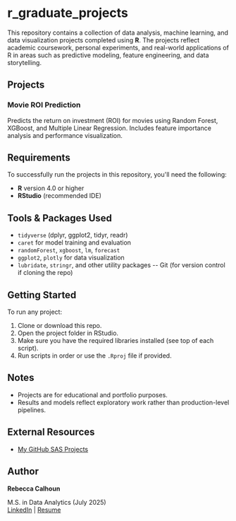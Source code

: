 # r_graduate_projects
This repository contains a collection of data analysis, machine learning, and data visualization projects completed using **R**. The projects reflect academic coursework, personal experiments, and real-world applications of R in areas such as predictive modeling, feature engineering, and data storytelling.

## Projects

### Movie ROI Prediction
Predicts the return on investment (ROI) for movies using Random Forest, XGBoost, and Multiple Linear Regression. Includes feature importance analysis and performance visualization.

## Requirements
To successfully run the projects in this repository, you'll need the following:
- **R** version 4.0 or higher
- **RStudio** (recommended IDE)

## Tools & Packages Used

- `tidyverse` (dplyr, ggplot2, tidyr, readr)
- `caret` for model training and evaluation
- `randomForest`, `xgboost`, `lm`, `forecast`
- `ggplot2`, `plotly` for data visualization
- `lubridate`, `stringr`, and other utility packages
-- Git (for version control if cloning the repo)

## Getting Started

To run any project:
1. Clone or download this repo.
2. Open the project folder in RStudio.
3. Make sure you have the required libraries installed (see top of each script).
4. Run scripts in order or use the `.Rproj` file if provided.

##  Notes

- Projects are for educational and portfolio purposes.
- Results and models reflect exploratory work rather than production-level pipelines.

## External Resources

- [My GitHub SAS Projects](https://github.com/Rebecca-Calhoun/sas_graduate_projects/)

## Author
**Rebecca Calhoun**  

M.S. in Data Analytics (July 2025)  
 [LinkedIn](https://www.linkedin.com/in/rebecca-calhoun9/) | [Resume](https://yourportfolio.com)

